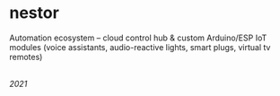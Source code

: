 # nestor
Automation ecosystem – cloud control hub & custom Arduino/ESP IoT modules (voice assistants, audio-reactive lights, smart plugs, virtual tv remotes)


&nbsp;  
*2021*
